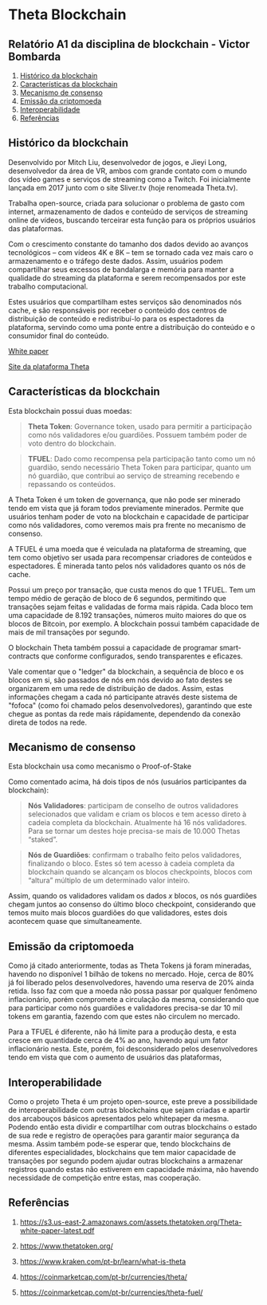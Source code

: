 # Theta Blockchain 

## Relatório A1 da disciplina de blockchain - Victor Bombarda


1. [Histórico da blockchain](#1)
2. [Características da blockchain](#2)
3. [Mecanismo de consenso](#3)
4. [Emissão da criptomoeda](#5)
5. [Interoperabilidade](#6)
6. [Referências](#4)


<a id="1"></a>
## Histórico da blockchain

Desenvolvido por Mitch Liu, desenvolvedor de jogos, e Jieyi Long, desenvolvedor da área de VR, ambos com grande contato com o mundo dos vídeo games e serviços de streaming como a Twitch. Foi inicialmente lançada em 2017 junto com o site Sliver.tv (hoje renomeada Theta.tv).

Trabalha open-source, criada para solucionar o problema de gasto com internet, armazenamento de dados e conteúdo de serviços de streaming online de vídeos, buscando terceirar esta função para os próprios usuários das plataformas.

Com o crescimento constante do tamanho dos dados devido ao avanços tecnológicos – com vídeos 4K e 8K – tem se tornado cada vez mais caro o armazenamento e o tráfego deste dados.
Assim, usuários podem compartilhar seus excessos de bandalarga e memória para manter a qualidade do streaming da plataforma e serem recompensados por este trabalho computacional.

Estes usuários que compartilham estes serviços são denominados nós cache, e são responsáveis por receber o conteúdo dos centros de distribuição de  conteúdo e 
redistribuí-lo para os espectadores da plataforma, servindo como uma ponte entre a distribuição do conteúdo e o consumidor final do conteúdo.

[White paper](https://s3.us-east-2.amazonaws.com/assets.thetatoken.org/Theta-white-paper-latest.pdf)

[Site da plataforma Theta](https://www.theta.tv/)

<a id="2"></a>
## Características da blockchain

Esta blockchain possui duas moedas:

>**Theta Token**: Governance token, usado para permitir a participação como nós validadores e/ou guardiões. Possuem também poder de voto dentro do blockchain.

>**TFUEL**: Dado como recompensa pela participação tanto como um nó guardião, sendo necessário Theta Token para participar, quanto um nó guardião, que contribui ao serviço de streaming recebendo e repassando os conteúdos.

A Theta Token é um token de governança, que não pode ser minerado tendo em vista que já foram todos previamente minerados. 
Permite que usuários tenham poder de voto na blockchain e capacidade de participar como nós validadores, como veremos mais pra frente no mecanismo de consenso.

A TFUEL é uma moeda que é veiculada na plataforma de streaming, que tem como objetivo ser usada para recompensar criadores de conteúdos e espectadores.
É minerada tanto pelos nós validadores quanto os nós de cache.

Possui um preço por transação, que custa menos do que 1 TFUEL. Tem um tempo médio de geração de bloco de 6 segundos, permitindo que transações sejam feitas e validadas de forma mais rápida.
Cada bloco tem uma capacidade de 8.192 transações, números muito maiores do que os blocos de Bitcoin, por exemplo. A blockchain possui também capacidade de mais de mil transações por segundo.

O blockchain Theta também possui a capacidade de programar smart-contracts que conforme configurados, sendo transparentes e eficazes.

Vale comentar que o "ledger" da blockchain, a sequência de bloco e os blocos em si, são passados de nós em nós devido ao fato destes se organizarem em uma rede de distribuição de dados.
Assim, estas informações chegam a cada nó participante através deste sistema de "fofoca" (como foi chamado pelos desenvolvedores), garantindo que este chegue as pontas da rede mais rápidamente, dependendo da conexão direta de todos na rede.

<a id="3"></a>
## Mecanismo de consenso

Esta blockchain usa como mecanismo o Proof-of-Stake

Como comentado acima, há dois tipos de nós (usuários participantes da blockchain):

>**Nós Validadores**: participam de conselho de outros validadores selecionados que validam e criam os blocos e tem acesso direto à cadeia completa da blockchain. Atualmente há 16 nós validadores. Para se tornar um destes hoje precisa-se mais de 10.000 Thetas “staked”.


>**Nós de Guardiões**: confirmam o trabalho feito pelos validadores, finalizando o bloco. Estes só tem acesso à cadeia completa da blockchain quando se alcançam os blocos checkpoints, blocos com “altura” múltiplo de um determinado valor inteiro. 

Assim, quando os validadores validam os dados $x$ blocos, os nós guardiões chegam juntos ao consenso do último bloco checkpoint, considerando que temos muito mais blocos guardiões do que validadores, estes dois acontecem quase que simultaneamente.

<a id="5"></a>
## Emissão da criptomoeda
Como já citado anteriormente, todas as Theta Tokens já foram mineradas, havendo no disponível 1 bilhão de tokens no mercado.
Hoje, cerca de 80% já foi liberado pelos desenvolvedores, havendo uma reserva de 20% ainda retida. Isso faz com que a moeda não possa passar por qualquer fenômeno inflacionário, porém compromete a circulação da mesma,
considerando que para participar como nós guardiões e validadores precisa-se dar 10 mil tokens em garantia, fazendo com que estes não circulem no mercado.

Para a TFUEL é diferente, não há limite para a produção desta, e esta cresce em quantidade cerca de 4% ao ano, havendo aqui um fator inflacionário nesta.
Este, porém, foi desconsiderado pelos desenvolvedores tendo em vista que com o aumento de usuários das plataformas,

<a id="6"></a>
## Interoperabilidade

Como o projeto Theta é um projeto open-source, este preve a possibilidade de interoperabilidade com outras blockchains que sejam criadas e apartir dos arcabouços básicos apresentados pelo whitepaper da mesma. 
Podendo então esta dividir e compartilhar com outras blockchains o estado de sua rede e registro de operações para garantir maior segurança da mesma.
Assim também pode-se esperar que, tendo blockchains de diferentes especialidades, blockchains que tem maior capacidade de transações por segundo podem ajudar outras blockchains a armazenar registros quando
estas não estiverem em capacidade máxima, não havendo necessidade de competição entre estas, mas cooperação.

<a id="4"></a>
## Referências

1. https://s3.us-east-2.amazonaws.com/assets.thetatoken.org/Theta-white-paper-latest.pdf

2. https://www.thetatoken.org/

3. https://www.kraken.com/pt-br/learn/what-is-theta

4. https://coinmarketcap.com/pt-br/currencies/theta/

5. https://coinmarketcap.com/pt-br/currencies/theta-fuel/
